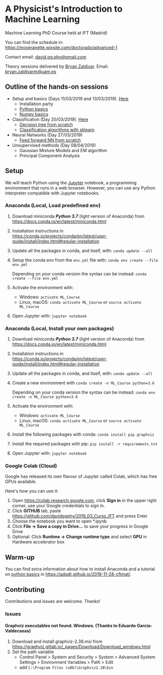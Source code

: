 # A Physicist's Introduction to Machine Learning
Machine Learning PhD Course held at IFT (Madrid)

You can find the schedule in: https://moseranette.wixsite.com/doctorado/advanced-1

Contact email: david.gg.phy@gmail.com

Theory sessions delivered by [Bryan Zaldivar](https://github.com/bzaldivarm). Email: bryan.zaldivarm@uam.es

## Outline of the hands-on sessions

* Setup and basics (Days 11/03/2019 and 13/03/2019). [Here](/notebooks/00_intro_to_python)
    * Installation party
    * [Python basics](/notebooks/00_intro_to_python/00_python.ipynb)
    * [Numpy basics](/notebooks/00_intro_to_python/01_numpy.ipynb)
* Classification (Day 20/03/2019). [Here](/notebooks/01_classification)
    * [Decision tree from scratch](/notebooks/01_classification/00_decision_tree.ipynb) 
    * [Classification algorithms with sklearn](notebooks/01_classification/01_classification_algorithms_sklearn.ipynb)
* Neural Networks (Day 27/03/2019)
    * [Feed forward NN from scratch](/notebooks/02_neural_networks/00_neural_network_from_scratch.ipynb) 
* Unsupervised methods (Day 08/04/2019)
    * Gaussian Mixture Models and EM algorithm
    * Principal Component Analysis
    
## Setup
We will teach Python using the [Jupyter](https://jupyter.org/) notebook, a programming environment that runs in a web browser. 
However, you can use any Python interpreter compatible with Jupyter notebooks.

### Anaconda (Local, Load predefined env)
1. Download miniconda ***Python 3.7*** (light version of Anaconda) from https://docs.conda.io/en/latest/miniconda.html
2. Installation instructions in https://conda.io/projects/conda/en/latest/user-guide/install/index.html#regular-installation
3. Update all the packages in conda, and itself, with: 
    `conda update --all`
4. Setup the conda env from the `env.yml` file with: 
    `conda env create --file env.yml`
    
    Depending on your conda version the syntax can be instead:  `conda create --file env.yml`
5. Activate the environment with: 
    - Windows: `activate ML_Course`
    - Linux, macOS: `conda activate ML_Course` or `source activate ML_Course` 
6. Open Jupyter with: 
    `jupyter notebook`
    
### Anaconda (Local, Install your own packages)
1. Download miniconda ***Python 3.7*** (light version of Anaconda) from https://docs.conda.io/en/latest/miniconda.html
2. Installation instructions in https://conda.io/projects/conda/en/latest/user-guide/install/index.html#regular-installation
3. Update all the packages in conda, and itself, with: 
    `conda update --all`
4. Create a new environment with
    `conda create -n ML_Course python=3.6`
    
    Depending on your conda version the syntax can be instead:  `conda env create -n ML_Course python=3.6`
5. Activate the environment with: 
    - Windows: `activate ML_Course`
    - Linux, macOS: `conda activate ML_Course` or `source activate ML_Course` 
6. Install the following packages with conda: 
    `conda install pip graphviz`
7. Install the required packages with pip: 
    `pip install -r requirements.txt`
8. Open Jupyter with: 
    `jupyter notebook`


### Google Colab (Cloud)
Google has released its own flavour of Jupyter called Colab, which has free GPUs available.

Here's how you can use it:
1. Open https://colab.research.google.com, click **Sign in** in the upper right corner, use your Google credentials to sign in.
2. Click **GITHUB** tab, paste https://github.com/davidggphy/2019_03_Curso_IFT and press Enter
3. Choose the notebook you want to open *.ipynb
4. Click **File -> Save a copy in Drive...** to save your progress in Google Drive
5. Optional: Click **Runtime -> Change runtime type** and select **GPU** in Hardware accelerator box

## Warm-up
You can find extra information about how to install Anaconda and a tutorial on [python basics](https://adgdt.github.io/2018-11-28-cftmat-python-novice-inflammation) in
https://adgdt.github.io/2018-11-28-cftmat/.





## Contributing
Contributions and issues are welcome. Thanks!

### Issues

#### Graphviz executables not found. Windows. (Thanks to Eduardo García-Valdecasas)
1. Download and install graphviz-2.38.msi from
https://graphviz.gitlab.io/_pages/Download/Download_windows.html
2. Set the path variable
    *  Control Panel > System and Security > System > Advanced System Settings > Environment Variables > Path > Edit
    *  add `C:\Program Files (x86)\Graphviz2.38\bin`

